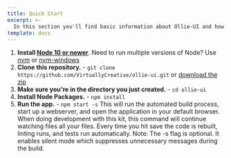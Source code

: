 ```yaml
---
title: Quick Start
excerpt: >-
  In this section you'll find basic information about Ollie-UI and how to get up and running.
template: docs
---
```


1. **Install [Node 10 or newer](https://nodejs.org)**. Need to run multiple versions of Node? Use [nvm](https://github.com/creationix/nvm) or [nvm-windows](https://github.com/coreybutler/nvm-windows)
2. **Clone this repository.** - `git clone https://github.com/VirtuallyCreative/ollie-ui.git` or [download the zip](https://github.com/VirtuallyCreative/ollie-ui/archive/master.zip)
3. **Make sure you're in the directory you just created.** - `cd ollie-ui`
4. **Install Node Packages.** - `npm install`
5. **Run the app.** - `npm start -s`
   This will run the automated build process, start up a webserver, and open the application in your default browser. When doing development with this kit, this command will continue watching files all your files. Every time you hit save the code is rebuilt, linting runs, and tests run automatically. Note: The -s flag is optional. It enables silent mode which suppresses unnecessary messages during the build.